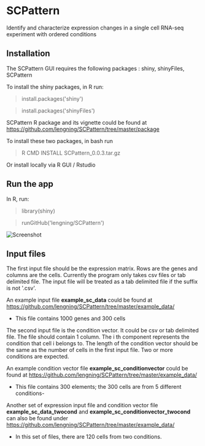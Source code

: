 # SCPattern
Identify and characterize expression changes in a single cell RNA-seq experiment with ordered conditions

## Installation
The SCPattern GUI requires the following packages : shiny, shinyFiles, SCPattern

To install the shiny packages, in R run:

> install.packages('shiny')

> install.packages('shinyFiles')

SCPattern R package and its vignette could be found at https://github.com/lengning/SCPattern/tree/master/package

To install these two packages, in bash run 

> R CMD INSTALL SCPattern_0.0.3.tar.gz

Or install locally via R GUI / Rstudio

## Run the app

In R, run:

> library(shiny)

> runGitHub('lengning/SCPattern')

![Screenshot](https://github.com/lengning/SCPattern/blob/master/figs/SCPattern_screenshot.png)


## Input files

The first input file should be the expression matrix. 
Rows are the genes and columns are the cells.
Currently the program only takes csv files or tab delimited file.
The input file will be treated as a tab delimited file if the suffix is not '.csv'.

An example input file **example_sc_data** could be found at https://github.com/lengning/SCPattern/tree/master/example_data/   
- This file contains 1000 genes and 300 cells

The second input file is the condition vector. It could be csv or tab delimited file. The file should contain
1 column. The i th component represents the condition that cell i belongs to. The length of the condition vector
should be the same as the number of cells in the first input file.
Two or more conditions are expected. 

An example condition vector file **example_sc_conditionvector** could be found at https://github.com/lengning/SCPattern/tree/master/example_data/
- This file contains 300 elements; the 300 cells are from 5 different conditions- 

Another set of expression input file and condition vector file **example_sc_data_twocond** and **example_sc_conditionvector_twocond** can also be found under https://github.com/lengning/SCPattern/tree/master/example_data/
- In this set of files, there are 120 cells from two conditions.
